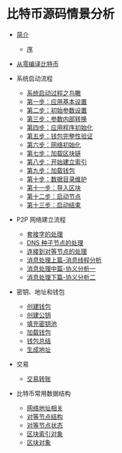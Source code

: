 # 比特币源码情景分析

* [简介](README.md)
    * [序](introduction.md)

* [从零编译比特币](build.md)

* 系统启动流程
    * [系统启动过程之鸟瞰](start/start.md)
    * [第一步：应用基本设置](start/setup01.md)
    * [第二步：初始参数设置](start/setup02.md)
    * [第三步：参数内部转换](start/setup03.md)
    * [第四步：应用程序初始化](start/setup04.md)
    * [第五步：钱包完整性验证](start/setup05.md)
    * [第六步：网络初始化](start/setup06.md)
    * [第七步：加载区块链](start/setup07.md)
    * [第八步：开始建立索引](start/setup08.md)
    * [第九步：加载钱包](start/setup09.md)
    * [第十步：数据目录维护](start/setup10.md)
    * [第十一步：导入区块](start/setup11.md)
    * [第十二步：启动节点](start/setup12.md)
    * [第十三步：启动结束](start/setup13.md)

* P2P 网络建立流程
    * [套接字的处理](net/socket.md)
    * [DNS 种子节点的处理](net/dnsseed.md)
    * [连接到对等节点的处理](net/connode.md)
    * [消息处理上篇-消息线程分析](net/message1.md)
    * [消息处理中篇-协义分析一](net/message2.md)
    * [消息处理下篇-协义分析二](net/message3.md)

* 密钥、地址和钱包
    * [创建钱包](wallet/createwallet.md)
    * [创建公钥](wallet/GenerateNewSeed.md)
    * [填充密钥池](wallet/TopUpKeyPool.md)
    * [加载钱包](wallet/LoadWallet.md)
    * [钱包总结](wallet/walletsummary.md)
    * [生成地址](wallet/getnewaddress.md)

* 交易
    * [交易转账](transaction/sendtoaddress)

* 比特币常用数据结构
	* [网络地址相关](keystruct/addr.md)
	* [对等节点结构](keystruct/cnode.md)
	* [对等节点状态](keystruct/cnodestate.md)
    * [区块索引对象](keystruct/cblockindex.md)
    * [区块对象](keystruct/cblock.md)
    
